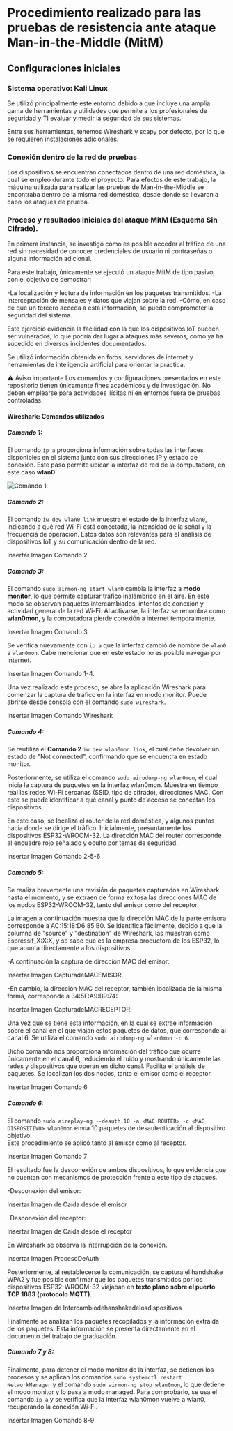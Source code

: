 # Procedimiento realizado para las pruebas de resistencia ante ataque Man-in-the-Middle (MitM)

## Configuraciones iniciales

### Sistema operativo: Kali Linux

Se utilizó principalmente este entorno debido a que incluye una amplia gama de herramientas y utilidades que permite a los profesionales de seguridad y  TI evaluar y medir la seguridad de sus sistemas.

Entre sus herramientas, tenemos Wireshark y scapy por defecto, por lo que se requieren instalaciones adicionales. 

### Conexión dentro de la red de pruebas

Los dispositivos se encuentran conectados dentro de una red doméstica, la cual se empleó durante todo el proyecto. Para efectos de este trabajo, la máquina utilizada para realizar las pruebas de Man-in-the-Middle se encontraba dentro de la misma red doméstica, desde donde se llevaron a cabo los ataques de prueba.

### Proceso y resultados iniciales del ataque MitM (Esquema Sin Cifrado). 

En primera instancia, se investigó cómo es posible acceder al tráfico de una red sin necesidad de conocer credenciales de usuario ni contraseñas o alguna información adicional.

Para este trabajo, únicamente se ejecutó un ataque MitM de tipo pasivo, con el objetivo de demostrar:

-La localización y lectura de información en los paquetes transmitidos.
-La interceptación de mensajes y datos que viajan sobre la red.
-Cómo, en caso de que un tercero acceda a esta información, se puede comprometer la seguridad del sistema.

Este ejercicio evidencia la facilidad con la que los dispositivos IoT pueden ser vulnerados, lo que podría dar lugar a ataques más severos, como ya ha sucedido en diversos incidentes documentados.

Se utilizó información obtenida en foros, servidores de internet y herramientas de inteligencia artificial para orientar la práctica.


⚠️ Aviso importante
Los comandos y configuraciones presentados en este repositorio tienen únicamente fines académicos y de investigación. No deben emplearse para actividades ilícitas ni en entornos fuera de pruebas controladas.

#### Wireshark: Comandos utilizados

##### Comando 1: 

El comando `ip a` proporciona información sobre todas las interfaces disponibles en el sistema junto con sus direcciones IP y estado de conexión. Este paso permite ubicar la interfaz de red de la computadora, en este caso **wlan0**.
 

![Comando 1](XXXX)

##### Comando 2: 

El comando `iw dev wlan0 link` muestra el estado de la interfaz `wlan0`, indicando a qué red Wi-Fi está conectada, la intensidad de la señal y la frecuencia de operación.  Estos datos son relevantes para el análisis de dispositivos IoT y su comunicación dentro de la red.


Insertar Imagen Comando 2

##### Comando 3: 

El comando `sudo airmon-ng start wlan0` cambia la interfaz a **modo monitor**, lo que permite capturar tráfico inalámbrico en el aire. En este modo se observan paquetes intercambiados, intentos de conexión y actividad general de la red Wi-Fi. Al activarse, la interfaz se renombra como **wlan0mon**, y la computadora pierde conexión a internet temporalmente.

Insertar Imagen Comando 3

Se verifica nuevamente con `ip a` que la interfaz cambió de nombre de `wlan0` a `wlan0mon`. Cabe mencionar que en este estado no es posible navegar por internet.

Insertar Imagen Comando 1-4. 

Una vez realizado este proceso, se abre la aplicación Wireshark para comenzar la captura de tráfico en la interfaz en modo monitor. Puede abrirse desde consola con el comando `sudo wireshark`.

Insertar Imagen Comando Wireshark 

##### Comando 4: 

Se reutiliza el **Comando 2** `iw dev wlan0mon link`, el cual debe devolver un estado de "Not connected", confirmando que se encuentra en estado monitor. 

Posteriormente, se utiliza el comando `sudo airodump-ng wlan0mon`, el cual inicia la captura de paquetes en la interfaz wlan0mon. Muestra en tiempo real las redes Wi-Fi cercanas (SSID,  tipo de cifrado), direcciones MAC. Con esto se puede identificar a qué canal y punto de acceso se conectan los dispositivos. 

En este caso, se localiza el router de la red doméstica, y algunos puntos hacia donde se dirige el tráfico. Inicialmente, presuntamente los dispositivos ESP32-WROOM-32. La dirección MAC del router corresponde al encuadre rojo señalado y oculto por temas de seguridad. 

Insertar Imagen Comando 2-5-6

##### Comando 5: 

Se realiza brevemente una revisión de paquetes capturados en Wireshark hasta el momento, y se extraen de forma exitosa las direcciones MAC de los nodos ESP32-WROOM-32, tanto del emisor como del receptor. 

La imagen a continuación muestra que la dirección MAC de la parte emisora corresponde a AC:15:18:D6:85:B0. Se identifica fácilmente, debido a que la columna de "source" y "destination" de Wireshark, las muestran como Espressif_X:X:X, y se sabe que es la empresa productora de los ESP32, lo que apunta directamente a los dispositivos. 

-A continuación la captura de dirección MAC del emisor: 

Insertar Imagen CapturadeMACEMISOR. 

-En cambio, la dirección MAC del receptor, también localizada de la misma forma, corresponde a 34:5F:A9:B9:74: 

Insertar Imagen CapturadeMACRECEPTOR. 

Una vez que se tiene esta información, en la cual se extrae información sobre el canal en el que viajan estos paquetes de datos, que corresponde al  canal 6. Se utiliza el comando `sudo airodump-ng wlan0mon -c 6`. 

Dicho comando nos proporciona información del tráfico que ocurre únicamente en el canal 6, reduciendo el ruido y mostrando únicamente las redes y dispositivos que operan en dicho canal. Facilita el análisis de paquetes. Se localizan los dos nodos, tanto el emisor como el receptor. 

Insertar Imagen Comando 6

##### Comando 6: 

El comando `sudo aireplay-ng --deauth 10 -a <MAC ROUTER> -c <MAC DISPOSITIVO> wlan0mon` envía 10 paquetes de desautenticación al dispositivo objetivo.  
Este procedimiento se aplicó tanto al emisor como al receptor.

Insertar Imagen Comando 7

El resultado fue la desconexión de ambos dispositivos, lo que evidencia que no cuentan con mecanismos de protección frente a este tipo de ataques.  

-Desconexión del emisor: 

Insertar Imagen de Caída desde el emisor

-Desconexión del receptor: 

Insertar Imagen de Caída desde el receptor

En Wireshark se observa la interrupción de la conexión.

Insertar Imagen ProcesoDeAuth

Posteriormente, al restablecerse la comunicación, se captura el handshake WPA2 y fue posible confirmar que los paquetes transmitidos por los dispositivos ESP32-WROOM-32 viajaban en **texto plano sobre el puerto TCP 1883 (protocolo MQTT)**.

Insertar Imagen de Intercambiodehanshakedelosdispositivos 

Finalmente se analizan los paquetes recopilados y la información extraída de los paquetes. Esta información se presenta directamente en el documento del trabajo de graduación. 

##### Comando 7 y 8: 

Finalmente, para detener el modo monitor de la interfaz, se detienen los procesos y se aplican los comandos `sudo systemctl restart NetworkManager` y el comando `sudo airmon-ng stop wlan0mon`, lo que detiene el modo monitor y lo pasa a modo managed. Para comprobarlo, se usa el comando `ip a` y se verifica que la interfaz wlan0mon vuelve a wlan0, recuperando la conexión Wi-Fi. 

Insertar Imagen Comando 8-9















